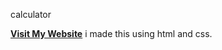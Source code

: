  calculator 

 **[Visit My Website](https://your-username.github.io/my-website/)**
i made this using html and css.
